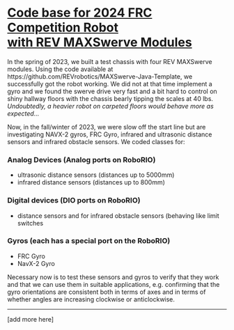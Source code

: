 <h1><u>Code base for 2024 FRC Competition Robot<br>with REV MAXSwerve Modules</u></h1>
In the spring of 2023, we built a test chassis with four REV MAXSwerve modules. Using the code available
at https://github.com/REVrobotics/MAXSwerve-Java-Template, we successfully got the robot working. We
did not at that time implement a gyro and we found the swerve drive very fast and a bit hard to control
on shiny hallway floors with the chassis bearly tipping the scales at 40 lbs. <i>Undoubtedly, a heavier
robot on carpeted floors would behave more as expected...</i>

Now, in the fall/winter of 2023, we were slow off the start line but are investigating NAVX-2 gyros, FRC Gyro,
infrared and ultrasonic distance sensors and infrared obstacle sensors. We coded classes for:

<h3>Analog Devices (Analog ports on RoboRIO)</h2>
<ul>
   <li>ultrasonic distance sensors (distances up to 5000mm)</li>
   <li>infrared distance sensors (distances up to 800mm)</li>
</ul>
<h3>Digital devices (DIO ports on RoboRIO)</h2>
<ul>
   <li>distance sensors and for infrared obstacle sensors (behaving like limit switches</li>
</ul>
<h3>Gyros (each has a special port on the RoboRIO)</h2>
<ul>
   <li>FRC Gyro</li>
   <li>NavX-2 Gyro</li>
</ul>
Necessary now is to test these sensors and gyros to verify that they work and that we can use them
in suitable applications, e.g. confirming that the gyro orientations are consistent both in terms of 
axes and in terms of whether angles are increasing clockwise or anticlockwise.
<hr>
[add more here]
